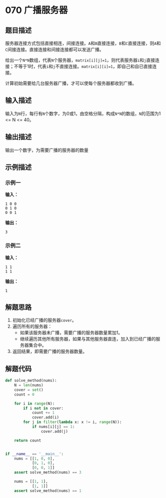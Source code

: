 # 070 广播服务器

## 题目描述

服务器连接方式包括直接相连，间接连接。`A`和`B`直接连接，`B`和`C`直接连接，则`A`和`C`间接连接。直接连接和间接连接都可以发送广播。

给出一个`N*N`数组，代表`N`个服务器，`matrix[i][j]=1`，则代表服务器`i`和`j`直接连接；不等于1时，代表`i`和`j`不直接连接。`matrix[i][i]=1`，即自己和自已直接连接。

计算初始需要给几台服务器广播，才可以使每个服务器都收到广播。

## 输入描述

输入为`N`行，每行有`N`个数字，为0或1，由空格分隔，构成`N*N`的数组，`N`的范围为1 <= N <= 40。

## 输出描述

输出一个数字，为需要广播的服务器的数量

## 示例描述

### 示例一

**输入：**
```text
1 0 0
0 1 0
0 0 1
```

**输出：**
```text
3
```

### 示例二

**输入：**
```text
1 1 
1 1
```

**输出：**
```text
1
```

## 解题思路

1. 初始化已经广播的服务器`cover`。
2. 遍历所有的服务器：
    - 如果该服务器未广播，需要广播的服务器数量累加1。
    - 继续遍历其他所有服务器，如果与其他服务器直连，加入到已经广播的服务器集合中。
3. 返回结果，即需要广播的服务器数量。  

## 解题代码

```python
def solve_method(nums):
    N = len(nums)
    cover = set()
    count = 0

    for i in range(N):
        if i not in cover:
            count += 1
            cover.add(i)
        for j in filter(lambda x: x != i, range(N)):
            if nums[i][j] == 1:
                cover.add(j)

    return count


if __name__ == '__main__':
    nums = [[1, 0, 0],
            [0, 1, 0],
            [0, 0, 1]]
    assert solve_method(nums) == 3

    nums = [[1, 1],
            [1, 1]]
    assert solve_method(nums) == 1
```

